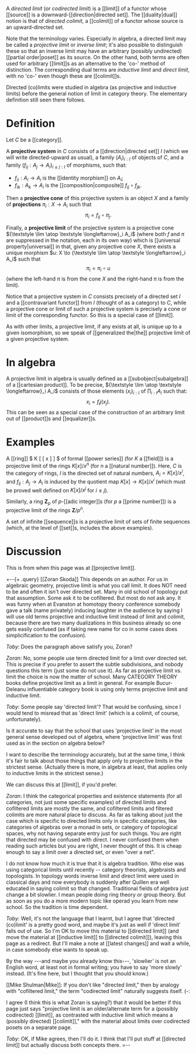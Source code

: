 A _directed limit_ (or _codirected limit_) is a [[limit]] of a functor whose [[source]] is a downward-[[direction|directed set]].  The [[duality|dual]] notion is that of _directed colimit_, a [[colimit]] of a functor whose source is an upward-directed set.

Note that the terminology varies.  Especially in algebra, a directed limit may be called a _projective limit_ or _inverse limit_; it\'s also possible to distinguish these so that an inverse limit may have an arbitrary (possibly undirected) [[partial order|poset]] as its source.  On the other hand, both terms are often used for arbitrary [[limit]]s as an alternative to the 'co-' method of distinction.  The corresponding dual terms are _inductive limit_ and _direct limit_, with no 'co-' even though these are [[colimit]]s.

Directed (co)limits were studied in algebra (as projective and inductive limits) before the general notion of limit in category theory.  The elementary definition still seen there follows.

# Definition #

Let $C$ be a [[category]].

A __projective system__ in $C$ consists of a [[direction|directed set]] $I$ (which we will write directed-upward as usual), a family $(A_i)_{i: I}$ of objects of $C$, and a family $(f_{ij}: A_j \to A_i)_{i \leq j: I}$ of morphisms, such that:
* $f_{ii}: A_i \to A_i$ is the [[identity morphism]] on $A_i$;
* $f_{ik}: A_k \to A_i$ is the [[composition|composite]] $f_{ij} \circ f_{jk}$.

Then a __projective cone__ of this projective system is an object $X$ and a family of __projections__ $\pi_i: X \to A_i$ such that
$$ \pi_i = f_{ij} \circ \pi_j .$$

Finally, a __projective limit__ of the projective system is a projective cone ${\textstyle \lim \atop \textstyle \longleftarrow}_i A_i$ (where both $f$ and $\pi$ are suppressed in the notation, each in its own way) which is [[universal property|universal]] in that, given any projective cone $X$, there exists a unique morphism $u: X \to {\textstyle \lim \atop \textstyle \longleftarrow}_i A_i$ such that
$$ \pi_i = \pi_i \circ u $$
(where the left-hand $\pi$ is from the cone $X$ and the right-hand $\pi$ is from the limit).

Notice that a projective system in $C$ consists precisely of a directed set $I$ and a [[contravariant functor]] from $I$ (thought of as a category) to $C$, while a projective cone or limit of such a projective system is precisely a cone or limit of the corresponding functor.  So this is a special case of [[limit]].

As with other limits, a projective limit, if any exists at all, is unique up to a given isomorphism, so we speak of [[generalized the|the]] projective limit of a given projective system.

# In algebra #

A projective limit in algebra is usually defined as a [[subobject|subalgebra]] of a [[cartesian product]].  To be precise, ${\textstyle \lim \atop \textstyle \longleftarrow}_i A_i$ consists of those elements $(x_i)_{i: I}$ of $\prod_{i: I} A_i$ such that:
$$ x_i = f_ij(x_j) .$$
This can be seen as a special case of the construction of an arbitrary limit out of [[product]]s and [[equalizer]]s.

# Examples #

A [[ring]] $ K [ [ x ] ] $ of formal [[power series]] (for $K$ a [[field]]) is a projective limit of the rings $K[x]/x^n$ (for $n$ a [[natural number]]).  Here, $C$ is the category of rings, $I$ is the directed set of natural numbers, $A_i = K[x]/x^i$, and $f_{ij}: A_j \to A_i$ is induced by the quotient map $K[x] \to K[x]/x^i$ (which must be proved well defined on $K[x]/x^j$ for $i \leq j$).

Similarly, a ring $\mathbf{Z}_p$ of $p$-[[adic integer]]s (for $p$ a [[prime number]]) is a projective limit of the rings $\mathbf{Z}/p^n$.

A set of infinite [[sequence]]s is a projective limit of sets of finite sequences (which, at the level of [[set]]s, includes the above examples).

# Discussion #

This is from when this page was at [[projective limit]].

+--{+ .query}
[[Zoran Skoda]] This depends on an author. For us in algebraic geometry, projective limit is what you call limit. It does NOT need to be and often it isn't over directed set. Many in old school of topology put that 
assumption. Some ask it to be cofiltered. But most do not ask any. It was funny when at Evanston at homotopy theory conference somebody gave a talk (name privately) inducing laughter in the audience by saying I will use old terms projective and inductive limit instead of limit and colimit, because there are two many dualizations in this business already so one gets easily confused (as if taking new name for co in some cases does simplicification to the confusion).

_Toby_:  Does the paragraph above satisfy you, Zoran?

_Zoran_: No, some people use term directed limit for a limit over directed set. This is precise if you prefer to assert the subtle subdivisions, and nobody questions this term (just some do not use it). As far as projective limit vs. limit the choice is now the matter of school. Many CATEGORY THEORY books define projective limit as a limit in general. For example Bucur-Deleanu influentiable category book is using only terms projective limit and inductive limit. 

_Toby_:  Some people say 'directed limit'?  That would be confusing, since I would tend to misread that as 'direct limit' (which is a colimit, of course, unfortunately).

Is it accurate to say that the school that uses 'projective limit' in the most general sense developed out of algebra, where 'projective limit' was first used as in the section on algebra below?

I want to describe the terminology accurately, but at the same time, I think it\'s fair to talk about those things that apply only to projective limits in the strictest sense.  (Actually there is more, in algebra at least, that applies only to inductive limits in the strictest sense.)

We can discuss this at [[limit]], if you\'d prefer.

_Zoran_: I think the categorical properties and existence statements (for all categories, not just some specific examples) of directed limits and cofiltered limits are mostly the same, and cofiltered limits and filtered colimits are more natural place to discuss. As far as talking about just the case which is specific to directed limits only in specific categories, like categories of algebras over a monad in sets, or category of topological spaces, why not having separate entry just for such things.
You are right that directed may be confused with direct. I never confused them when reading such articles but you are right, I never thought of this. It is cheap enough to say a limit over a directed set, or even "over a net".  

I do not know how much it is true that it is algebra tradition. Who else was using categorical limits  until recently -- category theorists, algebraists and topologists. In topology words inverse limit and direct limit were used in classical days and now everybody is suddenly after Quillen era well educated in saying colimit so that changed. Traditional fields of algebra just change a bit slowlier. I mean people doing ring theory or group theory. But as soon as you do a more modern topic like operad you learn from new school. So the tradition is time dependent. 

_Toby_:  Well, it\'s not the language that I learnt, but I agree that 'directed (co)limit' is a pretty good word, and maybe it\'s just as well if 'direct limit' falls out of use.  So I\'m OK to move this material to [[directed limit]] (and move the material at [[inductive limit]] to [[directed colimit]]), leaving this page as a redirect.  But I\'ll make a note at [[latest changes]] and wait a while, in case somebody else wants to speak up.

By the way ---and maybe you already know this---, 'slowlier' is not an English word, at least not in formal writing; you have to say 'more slowly' instead.  (It\'s fine here, but I thought that you should know.)

[[Mike Shulman|Mike]]: If you don't like "directed limit," then by analogy with "cofiltered limit," the term "codirected limit" naturally suggests itself.  (-:

I agree (I think this is what Zoran is saying?) that it would be better if this page just says "projective limit is an older/alternate term for a (possibly codirected) [[limit]], as contrasted with inductive limit which means a (possibly directed) [[colimit]]," with the material about limits over codirected posets on a separate page.

_Toby_:  OK, if Mike agrees, then I\'ll do it.  I think that I\'ll put stuff at [[directed limit]] but actually discuss both concepts there.
=--

